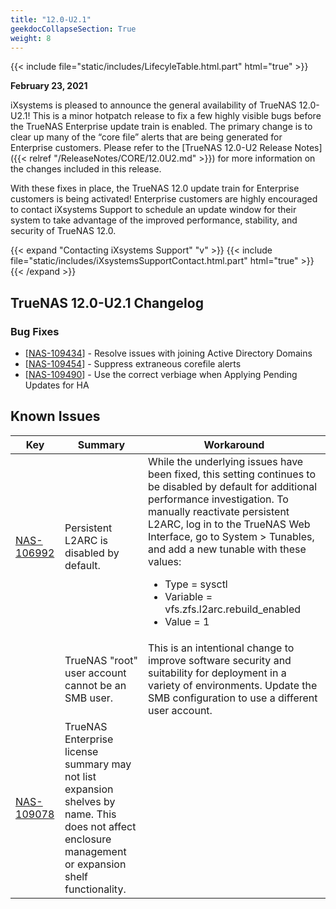 ```yaml
---
title: "12.0-U2.1"
geekdocCollapseSection: True
weight: 8
---
```


{{< include file="static/includes/LifecyleTable.html.part" html="true" >}}

**February 23, 2021**

iXsystems is pleased to announce the general availability of TrueNAS 12.0-U2.1! This is a minor hotpatch release to fix a few highly visible bugs before the TrueNAS Enterprise update train is enabled. The primary change is to clear up many of the “core file” alerts that are being generated for Enterprise customers. Please refer to the [TrueNAS 12.0-U2 Release Notes]({{< relref "/ReleaseNotes/CORE/12.0U2.md" >}}) for more information on the changes included in this release.

With these fixes in place, the TrueNAS 12.0 update train for Enterprise customers is being activated! Enterprise customers are highly encouraged to contact iXsystems Support to schedule an update window for their system to take advantage of the improved performance, stability, and security of TrueNAS 12.0.

{{< expand "Contacting iXsystems Support" "v" >}}
{{< include file="static/includes/iXsystemsSupportContact.html.part" html="true" >}}
{{< /expand >}}

## TrueNAS 12.0-U2.1 Changelog

### Bug Fixes

<ul>
<li>[<a href='https://jira.ixsystems.com/browse/NAS-109434'>NAS-109434</a>] - Resolve issues with joining Active Directory Domains
</li>
<li>[<a href='https://jira.ixsystems.com/browse/NAS-109454'>NAS-109454</a>] - Suppress extraneous corefile alerts
</li>
<li>[<a href='https://jira.ixsystems.com/browse/NAS-109490'>NAS-109490</a>] - Use the correct verbiage when Applying Pending Updates for HA
</li>
</ul>

## Known Issues

<body class="ql-editor ql-editor-view" style="font-size:14px;">
    <html>
        <body>
            <table width="100%">
                <thead>
                  <tr>
<th>Key</th>
<th>Summary</th>
<th>Workaround</th>
       </tr>
                </thead>
                <tbody>
                	<tr>
<td><a href="https://jira.ixsystems.com/browse/NAS-106992" target="_blank">NAS-106992</a></td>
<td>Persistent L2ARC is disabled by default.</td>
<td>While the underlying issues have been fixed, this setting continues to be disabled by default for additional performance investigation. To manually reactivate persistent L2ARC, log in to the TrueNAS Web Interface, go to System > Tunables, and add a new tunable with these values:
<ul>
		    			<li>Type = sysctl</li>
		    			<li>Variable = vfs.zfs.l2arc.rebuild_enabled</li>
		    			<li>Value = 1</li>
		    		</ul>
</td>
</tr>
<tr>
			<td></td>
			<td>TrueNAS "root" user account cannot be an SMB user.</td>
			<td>This is an intentional change to improve software security and suitability for deployment in a variety of environments. Update the SMB configuration to use a different user account.</td>
		</tr>
		<tr>
<td><a href="https://jira.ixsystems.com/browse/NAS-109078" target="_blank">NAS-109078</a></td>
<td>TrueNAS Enterprise license summary may not list expansion shelves by name. This does not affect enclosure management or expansion shelf functionality.</td>
<td></td>
</tr>
      </tbody>
    </table>
  </body>
</html>
